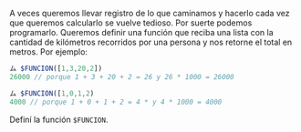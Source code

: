 A veces queremos llevar registro de lo que caminamos y hacerlo cada vez que queremos calcularlo se vuelve tedioso.
Por suerte podemos programarlo. Queremos definir una función que reciba una lista con la cantidad de kilómetros recorridos por una persona y nos retorne el total en metros. Por ejemplo:

``` JavaScript
ム $FUNCION([1,3,20,2])
26000 // porque 1 + 3 + 20 + 2 = 26 y 26 * 1000 = 26000

ム $FUNCION([1,0,1,2)
4000 // porque 1 + 0 + 1 + 2 = 4 * y 4 * 1000 = 4000
```
Definí la función `$FUNCION`.